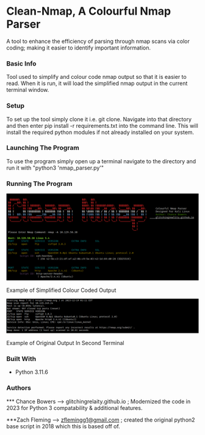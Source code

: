 # Clean-Nmap, A Colourful Nmap Parser
A tool to enhance the efficiency of parsing through nmap scans via color coding; making it easier to identify important information.


### Basic Info
Tool used to simplify and colour code nmap output so that it is easier to read. When it is run, it will load the simplified nmap output in the current terminal window.

### Setup
To set up the tool simply clone it i.e. git clone. Navigate into that directory and then enter  pip install -r requirements.txt into the command line. This will install the required python modules if not already installed on your system.

### Launching The Program
To use the program simply open up a terminal navigate to the directory and run it with "python3 'nmap_parser.py'"

### Running The Program
![alt text](screenshots/1.png "Sample Output")

Example of Simplified Colour Coded Output

![alt text](screenshots/2.png "Sample Output")

Example of Original Output In Second Terminal

### Built With

* Python 3.11.6

### Authors

*** Chance Bowers --> glitchingrelaity.github.io ; Modernized the code in 2023 for Python 3 compatability & additional features.

***Zach Fleming --> zflemingg1@gmail.com ;  created the original python2 base script in 2018 which this is based off of.


